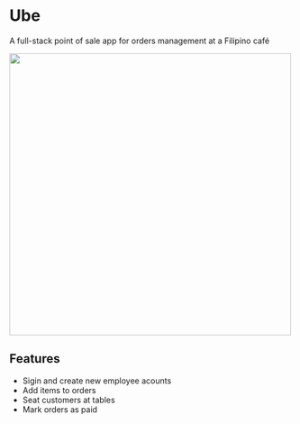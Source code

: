 # Ube
A full-stack point of sale app for orders management at a Filipino café

<img src="https://storage.googleapis.com/frankie-esparza-portfolio/gifs/ube.gif" width="500">

## Features 
- Sigin and create new employee acounts
- Add items to orders
- Seat customers at tables
- Mark orders as paid 
